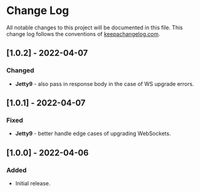 # Change Log
All notable changes to this project will be documented in this file. This change log follows the conventions of [keepachangelog.com](http://keepachangelog.com/).


## [1.0.2] - 2022-04-07
### Changed
- **Jetty9** - also pass in response body in the case of WS upgrade errors.


## [1.0.1] - 2022-04-07
### Fixed
- **Jetty9** - better handle edge cases of upgrading WebSockets.


## [1.0.0] - 2022-04-06
### Added
- Initial release.
